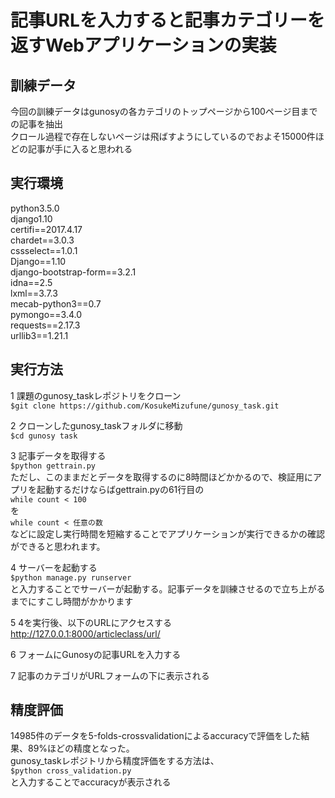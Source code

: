 # 記事URLを入力すると記事カテゴリーを返すWebアプリケーションの実装

## 訓練データ
今回の訓練データはgunosyの各カテゴリのトップページから100ページ目までの記事を抽出  
クロール過程で存在しないページは飛ばすようにしているのでおよそ15000件ほどの記事が手に入ると思われる  

## 実行環境  
python3.5.0  
django1.10  
certifi==2017.4.17  
chardet==3.0.3  
cssselect==1.0.1  
Django==1.10  
django-bootstrap-form==3.2.1  
idna==2.5  
lxml==3.7.3  
mecab-python3==0.7  
pymongo==3.4.0  
requests==2.17.3  
urllib3==1.21.1  

## 実行方法  
1 課題のgunosy_taskレポジトリをクローン  
`$git clone https://github.com/KosukeMizufune/gunosy_task.git`

2 クローンしたgunosy_taskフォルダに移動  
`$cd gunosy task`

3 記事データを取得する  
`$python gettrain.py`  
ただし、このままだとデータを取得するのに8時間ほどかかるので、検証用にアプリを起動するだけならばgettrain.pyの61行目の  
`while count < 100`  
を  
`while count < 任意の数`  
などに設定し実行時間を短縮することでアプリケーションが実行できるかの確認ができると思われます。  

4 サーバーを起動する  
`$python manage.py runserver`  
と入力することでサーバーが起動する。記事データを訓練させるので立ち上がるまでにすこし時間がかかります  

5 4を実行後、以下のURLにアクセスする  
http://127.0.0.1:8000/articleclass/url/  

6 フォームにGunosyの記事URLを入力する

7 記事のカテゴリがURLフォームの下に表示される

## 精度評価  
14985件のデータを5-folds-crossvalidationによるaccuracyで評価をした結果、89%ほどの精度となった。  
gunosy_taskレポジトリから精度評価をする方法は、  
`$python cross_validation.py`  
と入力することでaccuracyが表示される